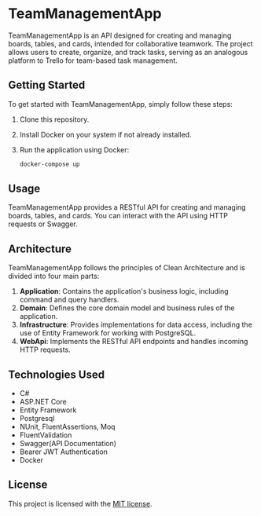 # TeamManagementApp
TeamManagementApp is an API designed for creating and managing boards, tables, and cards, intended for collaborative teamwork. The project allows users to create, organize, and track tasks, serving as an analogous platform to Trello for team-based task management.
## Getting Started

To get started with TeamManagementApp, simply follow these steps:

1. Clone this repository.
2. Install Docker on your system if not already installed.
3. Run the application using Docker:

   ```bash
   docker-compose up
   ```
## Usage
TeamManagementApp provides a RESTful API for creating and managing boards, tables, and cards. You can interact with the API using HTTP requests or Swagger.
## Architecture
TeamManagementApp follows the principles of Clean Architecture and is divided into four main parts:
1. **Application**: Contains the application's business logic, including command and query handlers.
2. **Domain**: Defines the core domain model and business rules of the application.
3. **Infrastructure**: Provides implementations for data access, including the use of Entity Framework for working with PostgreSQL.
4. **WebApi**: Implements the RESTful API endpoints and handles incoming HTTP requests.
## Technologies Used
* C#
* ASP.NET Core
* Entity Framework
* Postgresql
* NUnit, FluentAssertions, Moq
* FluentValidation
* Swagger(API Documentation)
* Bearer JWT Authentication
* Docker
## License
This project is licensed with the [MIT license](https://github.com/illiahrushchenko/TeamManagementApp/blob/main/LICENSE).
